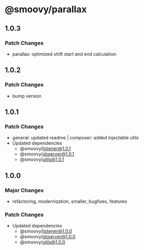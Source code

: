 # @smoovy/parallax

## 1.0.3

### Patch Changes

- parallax: optimized shift start and end calculation

## 1.0.2

### Patch Changes

- bump version

## 1.0.1

### Patch Changes

- general: updated readme | composer: added injectable utils
- Updated dependencies
  - @smoovy/listener@1.0.1
  - @smoovy/observer@1.0.1
  - @smoovy/utils@1.0.1

## 1.0.0

### Major Changes

- refactoring, modernization, smaller, bugfixes, features

### Patch Changes

- Updated dependencies
  - @smoovy/listener@1.0.0
  - @smoovy/observer@1.0.0
  - @smoovy/utils@1.0.0
